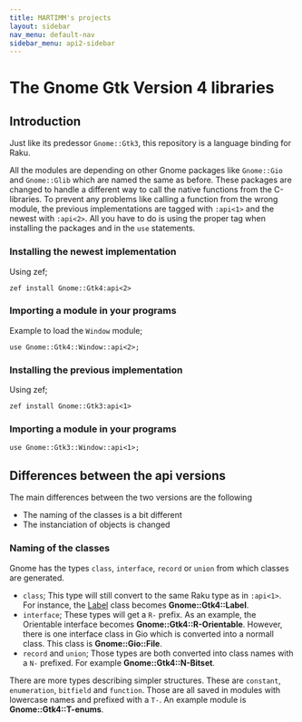 ```yaml
---
title: MARTIMM's projects
layout: sidebar
nav_menu: default-nav
sidebar_menu: api2-sidebar
---
```


# The Gnome Gtk Version 4 libraries

## Introduction
Just like its predessor `Gnome::Gtk3`, this repository is a language binding for Raku. 

All the modules are depending on other Gnome packages like `Gnome::Gio` and `Gnome::Glib` which are named the same as before. These packages are changed to handle a different way to call the native functions from the C-libraries. To prevent any problems like calling a function from the wrong module, the previous implementations are tagged with `:api<1>` and the newest with `:api<2>`. All  you have to do is using the proper tag when installing the packages and in the `use` statements.

### Installing the newest implementation

Using zef;

```
zef install Gnome::Gtk4:api<2>
```

### Importing a module in your programs

Example to load the `Window` module;
```
use Gnome::Gtk4::Window::api<2>;
```

### Installing the previous implementation

Using zef;

```
zef install Gnome::Gtk3:api<1>
```

### Importing a module in your programs

```
use Gnome::Gtk3::Window::api<1>;
```

## Differences between the api versions

The main differences between the two versions are the following
* The naming of the classes is a bit different
* The instanciation of objects is changed

### Naming of the classes

Gnome has the types `class`, `interface`, `record` or `union` from which classes are generated.
* `class`; This type will still convert to the same Raku type as in `:api<1>`. For instance, the <ins>Label</ins> class becomes **Gnome::Gtk4::Label**.
* `interface`; These types will get a `R-` prefix. As an example, the Orientable interface becomes **Gnome::Gtk4::R-Orientable**. However, there is one interface class in Gio which is converted into a normall class. This class is **Gnome::Gio::File**.
* `record` and `union`; Those types are both converted into class names with a `N-` prefixed. For example **Gnome::Gtk4::N-Bitset**.

There are more types describing simpler structures. These are `constant`, `enumeration`, `bitfield` and `function`. Those are all saved in modules with lowercase names and prefixed with a `T-`. An example module is **Gnome::Gtk4::T-enums**.

